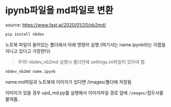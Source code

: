 # ipynb파일을 md파일로 변환

source: https://www.fast.ai/2020/01/20/nb2md/

```sh
pip install nbdev
```

노트북 파일이 들어있는 폴더에서 아래 명령어 실행 (여기서는 name.ipynb라는 이름을 지니고 있다고 가정한다)

>  주의! nbdev_nb2md 실행시 폴더안에 settings.ini파일이 있어야 함.

```sh
nbdev_nb2md name.ipynb
```

name.md파일과 노트북에 이미지가 있다면 /images/폴더에 저장됨

이미지가 있을 경우 upd_md.py를 실행해서 이미지파일 경로 앞에 `/images/`접두사를 붙여줌.
